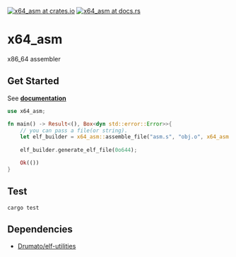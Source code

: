 [![x64_asm at crates.io](https://img.shields.io/crates/v/x64_asm.svg)](https://crates.io/crates/x64_asm)  [![x64_asm at docs.rs](https://docs.rs/x64_asm/badge.svg)](https://docs.rs/x64_asm)

# x64_asm
x86_64 assembler

## Get Started

See **[documentation](https://docs.rs/x64_asm)**

```rust
use x64_asm;

fn main() -> Result<(), Box<dyn std::error::Error>>{
    // you can pass a file(or string).
    let elf_builder = x64_asm::assemble_file("asm.s", "obj.o", x64_asm::Syntax::ATANDT)?;
    
    elf_builder.generate_elf_file(0o644);

    Ok(())
}
```

## Test

```
cargo test
```

##  Dependencies

- [Drumato/elf-utilities](https://github.com/Drumato/elf-utilities)
